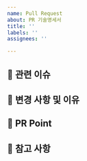 ```yaml
---
name: Pull Request
about: PR 기술명세서
title: ''
labels: ''
assignees: ''

---
```


## 📌 관련 이슈

## 📌 변경 사항 및 이유


## 📌 PR Point


## 📌 참고 사항
